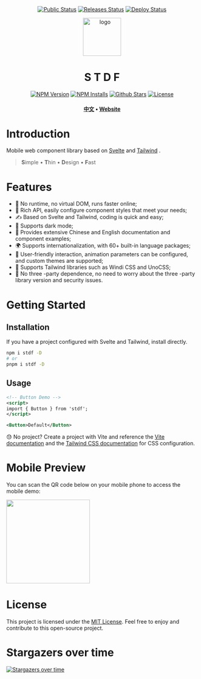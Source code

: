 <div align="center">
  
  [![Public Status](https://github.com/dufu1991/stdf/actions/workflows/auto-public-npm.yml/badge.svg)](https://github.com/dufu1991/stdf/actions/workflows/auto-public-npm.yml)
  [![Releases Status](https://github.com/dufu1991/stdf/actions/workflows/auto-releases.yml/badge.svg)](https://github.com/dufu1991/stdf/actions/workflows/auto-releases.yml)
  [![Deploy Status](https://github.com/dufu1991/stdf/actions/workflows/auto-deploy.yml/badge.svg)](https://github.com/dufu1991/stdf/actions/workflows/auto-deploy.yml)
  
  <img src="https://stdf.design/assets/images/stdf_512px.png" alt="logo" width="100" height="auto" />
  <h1>S T D F</h1>

[![NPM Version](https://badgen.net/npm/v/stdf)](https://www.npmjs.com/package/stdf)
[![NPM Installs](https://badgen.net/npm/dt/stdf?label=installs&icon=npm)](https://www.npmjs.com/package/stdf)
[![Github Stars](https://badgen.net/github/stars/dufu1991/stdf?icon=github)](https://github.com/dufu1991/stdf)
[![License](https://badgen.net/github/license/dufu1991/stdf)](https://github.com/dufu1991/stdf/blob/main/LICENSE)

  <h4>
    <a href="https://github.com/dufu1991/stdf/blob/main/README.md" target="_blank">中文</a>
    <span> • </span>
    <a href="https://stdf.design?lang=en_US" target="_blank">Website</a>
  </h4>
</div>

# Introduction

Mobile web component library based on [Svelte](https://svelte.dev) and [Tailwind](https://www.tailwindcss.com) .

> **S**imple • **T**hin • **D**esign • **F**ast

# Features

-   🚀 No runtime, no virtual DOM, runs faster online;
-   🧰 Rich API, easily configure component styles that meet your needs;
-   ✍ Based on Svelte and Tailwind, coding is quick and easy;
-   🍭 Supports dark mode;
-   📖 Provides extensive Chinese and English documentation and component examples;
-   🌍 Supports internationalization, with 60+ built-in language packages;
-   🫰 User-friendly interaction, animation parameters can be configured, and custom themes are supported;
-   🤝 Supports Tailwind libraries such as Windi CSS and UnoCSS;
-   🫡 No three -party dependence, no need to worry about the three -party library version and security issues.

# Getting Started

## Installation

If you have a project configured with Svelte and Tailwind, install directly.

```bash
npm i stdf -D
# or
pnpm i stdf -D
```

## Usage

```xml
<!-- Button Demo -->
<script>
import { Button } from 'stdf';
</script>

<Button>Default</Button>
```

😓 No project? Create a project with Vite and reference the [Vite documentation](https://vitejs.dev/guide/#scaffolding-your-first-vite-project) and the [Tailwind CSS documentation](https://tailwindcss.com/docs/guides/vite) for CSS configuration.

# Mobile Preview

You can scan the QR code below on your mobile phone to access the mobile demo:

<img src="https://stdf.design/assets/qr/demo_qr_en.jpg" width="220" height="220" >

# License

This project is licensed under the [MIT License](https://github.com/dufu1991/stdf/blob/main/LICENSE). Feel free to enjoy and contribute to this open-source project.

# Stargazers over time

[![Stargazers over time](https://starchart.cc/dufu1991/stdf.svg)](https://starchart.cc/dufu1991/stdf)

